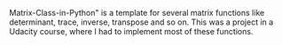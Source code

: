 Matrix-Class-in-Python" is a template for several matrix functions like determinant, trace, inverse, transpose and so on.
This was a project in a Udacity course, where I had to implement most of these functions.
